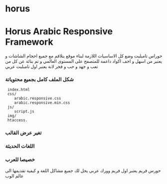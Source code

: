 horus
=====

<h1>Horus Arabic  Responsive Framework</h1>

حوراس تامبليت وضع كل الاساسيات اللازمة لبناء موقع يتلاقم مع جميع احجام الشاشات و يعتبر من اسهل و اخف اكواد داعمة للمتصفح على المستوى العالمي و تم بنائة عن كل من تعب و جهد و حب و فخر لانة يعتبر اول تامبليت عربي

<h3>شكل الملف كامل بجميع محتوياتة</h3>

	 index.html
	 css/
   		arabic.responsive.css 	
    	arabic.responsive.min.css   
	 js/
   		script.js   
	 img/
	 htaccess.
				
				
<h3>تغير عرض القالب</h3> 

<h3>اللغات الحديثة</h3>

<h3>خصيصا للعرب</h3>

حورس فريم يعتبر اول فريم وورك عربي يحل لك جميع مشاكل اللغة و كيفية تقديمها الى عالم الوب




